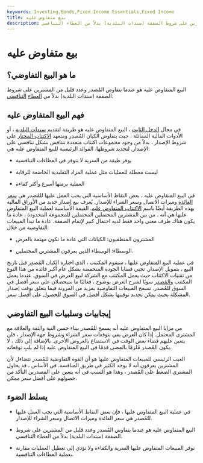```yaml
---
keywords: Investing,Bonds,Fixed Income Essentials,Fixed Income
title: بيع متفاوض عليه
description: البيع التفاوضي هو عندما يتفاوض المصدر وعدد قليل من المشترين على شروط الصفقة (سندات البلدية) بدلاً من العطاء التنافسي.
---
```


# بيع متفاوض عليه
## ما هو البيع التفاوضي؟

البيع المتفاوض عليه هو عندما يتفاوض المُصدر وعدد قليل من المشترين على شروط الصفقة (سندات البلدية) بدلاً من [العطاء](/competitivebid) [التنافسي](/competitivebid).

## فهم البيع المتفاوض عليه

في مجال [الدخل الثابت](/fixedincome) ، البيع المتفاوض عليه هو طريقة لتقديم [سندات البلدية](/municipalbond) ، أو الأدوات المالية المماثلة ، حيث يتفاوض الكيان المُصدِر ومتعهد [الاكتتاب المختار](/underwriter) على شروط الإصدار ، بدلاً من وجود مجموعات اكتتاب متعددة تتنافس بشكل تنافسي على الإصدار. لتحديد شروطها. الفوائد الرئيسية للبيع المتفاوض عليه هي:

- يوفر طبقة من السرية لا تتوفر في العطاءات التنافسية

- ليست معطلة للعمليات مثل عملية المزاد التقليدية الخاضعة للرقابة

- العملية برمتها أسرع وأكثر كفاءة

في البيع المتفاوض عليه ، بعض النقاط الأساسية التي يجب العمل عليها للمُصدر هي [سعر الفائدة](/interestrate) وميزات الاتصال وسعر الشراء للإصدار. يُعرف بيع إصدار جديد من الأوراق المالية بهذه الطريقة أيضًا باسم [الاكتتاب المتفاوض عليه](/underwriting). القيمة الأساسية لعملية البيع المتفاوض عليها هي أنه ، من بين المشترين المحتملين المحتملين للمجموعة المحدودة ، عادة ما يكون هناك طرف معني واحد فقط لديه احتمال كبير لإتمام الصفقة. عادة ما تبدأ المبيعات التفاوضية من خلال:

- المشترون المنطقيون: الكيانات التي عادة ما تكون مهتمة بالعرض

- الوسطاء: الوسطاء الذين يعرفون المشترين المحتملين.

في عملية البيع المتفاوض عليها ، سيقوم المكتتب ، الذي اختاره الكيان المُصدِر قبل تاريخ البيع ، بتمويل الإصدار. تجني قضايا الجودة المنخفضة بشكل عام أكبر فائدة من هذا النوع من تقنيات الاكتتاب حيث يعمل المكتتب مع الشركة لبيع العرض في السوق. عندما يعمل المكتتب [والمُصدر](/issuer) سويًا لشرح العرض بوضوح ، فغالبًا ما سيحصلان على سعر أفضل في السوق للمُصدر. تسمح المبيعات التفاوضية بمزيد من المرونة فيما يتعلق بوقت إصدار المشكلة بحيث يمكن تحديد توقيتها بشكل أفضل في السوق للحصول على أفضل سعر.

## إيجابيات وسلبيات البيع التفاوضي

من مزايا البيع المتفاوض عليه أنه يسمح للمُصدر ببناء حسن النية والثقة والعلاقة مع المشتري المحتمل. إذا كان العرض يفي بتوقعات سعر الشراء وشروط جهة الإصدار ، فلن يتعين عليهم قضاء بعض الوقت في الاستمتاع بالعروض الأخرى. بالإضافة إلى ذلك ، لا يكون المُصدر مُلزمًا بالمضي قدمًا في البيع المتفاوض عليه إذا لم يلبِ توقعاته.

العيب الرئيسي للمبيعات المتفاوض عليها هو أن القوة التفاوضية للمُصدر تتضاءل لأن المشترين يعرفون أنه لا يوجد الكثير في طريق المنافسة. في الأساس ، قد يحاول المشتري الضغط على المُصدر ، وهذا هو السبب في أنه يتعين على المصدرين التأكد من حصولهم على أفضل سعر ممكن.

## يسلط الضوء

- في عملية البيع المتفاوض عليها ، فإن بعض النقاط الأساسية التي يجب العمل عليها للمُصدر هي سعر الفائدة وميزات الاتصال وسعر الشراء للإصدار.

- البيع المتفاوض عليه هو عندما يتفاوض المُصدر وعدد قليل من المشترين على شروط الصفقة (سندات البلدية) بدلاً من العطاء التنافسي.

- توفر المبيعات المتفاوض عليها السرية والكفاءة ولا تؤدي إلى تعطيل العمليات مقارنة بعملية العطاءات التنافسية.


